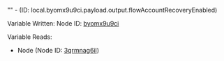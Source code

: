 "" - (ID: local.byomx9u9ci.payload.output.flowAccountRecoveryEnabled)

Variable Written:
Node ID: [byomx9u9ci](../nodes/byomx9u9ci.md)

Variable Reads:
* Node (Node ID: [3qrmnag6il](../nodes/3qrmnag6il.md))
